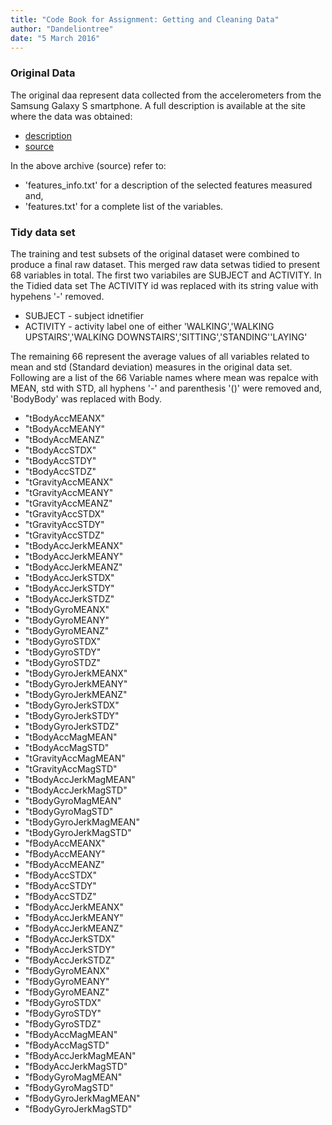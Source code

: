```yaml
---
title: "Code Book for Assignment: Getting and Cleaning Data"
author: "Dandeliontree"
date: "5 March 2016"
---
```


### Original Data
The original daa represent data collected from the accelerometers from the Samsung Galaxy S smartphone. A full description is available at the site where the data was obtained:

- [description](http://archive.ics.uci.edu/ml/datasets/Human+Activity+Recognition+Using+Smartphones)
- [source](https://d396qusza40orc.cloudfront.net/getdata%2Fprojectfiles%2FUCI%20HAR%20Dataset.zip) 

In the above archive (source) refer to:  

- 'features_info.txt' for a description of the selected features measured and,
- 'features.txt' for a complete list of the variables.

### Tidy data set

The training and test subsets of the original dataset were combined to produce a final raw dataset. This merged raw data setwas tidied to present 68 variables in total.  The first two variabiles are SUBJECT and ACTIVITY. In the Tidied data set The ACTIVITY id was replaced with its string value with hypehens '-' removed.

- SUBJECT    - subject idnetifier  
- ACTIVITY   - activity label one of either 'WALKING','WALKING UPSTAIRS','WALKING DOWNSTAIRS','SITTING','STANDING''LAYING'   
  
The remaining 66 represent the average values of  all variables related to mean and std (Standard deviation) measures in the original data set. Following are a list of the 66 Variable names where mean was repalce with MEAN, std with STD, all hyphens '-' and parenthesis '()' were removed and, 'BodyBody' was replaced with Body. 

- "tBodyAccMEANX"  
- "tBodyAccMEANY"  
- "tBodyAccMEANZ"             
- "tBodyAccSTDX"  
- "tBodyAccSTDY"  
- "tBodyAccSTDZ"  
- "tGravityAccMEANX"  
- "tGravityAccMEANY"          
- "tGravityAccMEANZ"
- "tGravityAccSTDX"
- "tGravityAccSTDY"          
- "tGravityAccSTDZ"          
- "tBodyAccJerkMEANX"       
- "tBodyAccJerkMEANY"        
- "tBodyAccJerkMEANZ"        
- "tBodyAccJerkSTDX"         
- "tBodyAccJerkSTDY"         
- "tBodyAccJerkSTDZ"        
- "tBodyGyroMEANX"           
- "tBodyGyroMEANY"           
- "tBodyGyroMEANZ"           
- "tBodyGyroSTDX"            
- "tBodyGyroSTDY"           
- "tBodyGyroSTDZ"            
- "tBodyGyroJerkMEANX"       
- "tBodyGyroJerkMEANY"       
- "tBodyGyroJerkMEANZ"       
- "tBodyGyroJerkSTDX"       
- "tBodyGyroJerkSTDY"        
- "tBodyGyroJerkSTDZ"        
- "tBodyAccMagMEAN"          
- "tBodyAccMagSTD"           
- "tGravityAccMagMEAN"      
- "tGravityAccMagSTD"        
- "tBodyAccJerkMagMEAN"      
- "tBodyAccJerkMagSTD"       
- "tBodyGyroMagMEAN"         
- "tBodyGyroMagSTD"         
- "tBodyGyroJerkMagMEAN"     
- "tBodyGyroJerkMagSTD"      
- "fBodyAccMEANX"            
- "fBodyAccMEANY"            
- "fBodyAccMEANZ"           
- "fBodyAccSTDX"             
- "fBodyAccSTDY"             
- "fBodyAccSTDZ"             
- "fBodyAccJerkMEANX"        
- "fBodyAccJerkMEANY"       
- "fBodyAccJerkMEANZ"        
- "fBodyAccJerkSTDX"         
- "fBodyAccJerkSTDY"         
- "fBodyAccJerkSTDZ"         
- "fBodyGyroMEANX"          
- "fBodyGyroMEANY"           
- "fBodyGyroMEANZ"           
- "fBodyGyroSTDX"            
- "fBodyGyroSTDY"            
- "fBodyGyroSTDZ"           
- "fBodyAccMagMEAN"          
- "fBodyAccMagSTD"           
- "fBodyAccJerkMagMEAN"    
- "fBodyAccJerkMagSTD"     
- "fBodyGyroMagMEAN"      
- "fBodyGyroMagSTD"        
- "fBodyGyroJerkMagMEAN"   
- "fBodyGyroJerkMagSTD"

